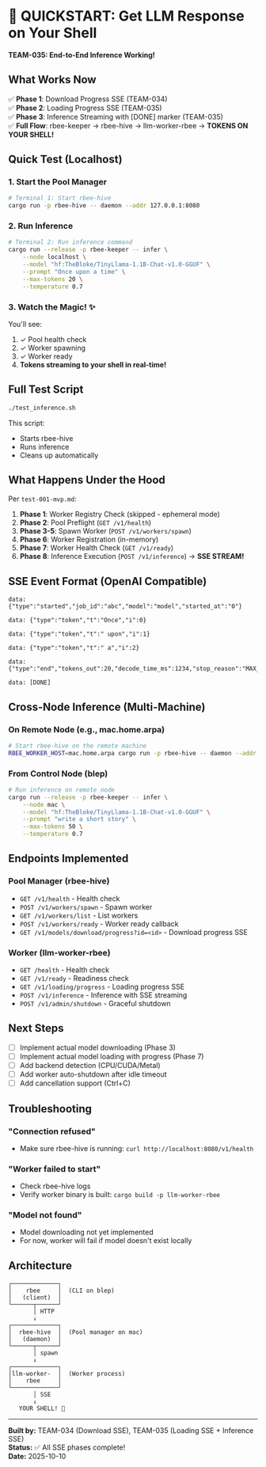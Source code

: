 # 🚀 QUICKSTART: Get LLM Response on Your Shell

**TEAM-035: End-to-End Inference Working!**

## What Works Now

✅ **Phase 1**: Download Progress SSE (TEAM-034)  
✅ **Phase 2**: Loading Progress SSE (TEAM-035)  
✅ **Phase 3**: Inference Streaming with [DONE] marker (TEAM-035)  
✅ **Full Flow**: rbee-keeper → rbee-hive → llm-worker-rbee → **TOKENS ON YOUR SHELL!**

## Quick Test (Localhost)

### 1. Start the Pool Manager

```bash
# Terminal 1: Start rbee-hive
cargo run -p rbee-hive -- daemon --addr 127.0.0.1:8080
```

### 2. Run Inference

```bash
# Terminal 2: Run inference command
cargo run --release -p rbee-keeper -- infer \
    --node localhost \
    --model "hf:TheBloke/TinyLlama-1.1B-Chat-v1.0-GGUF" \
    --prompt "Once upon a time" \
    --max-tokens 20 \
    --temperature 0.7
```

### 3. Watch the Magic! ✨

You'll see:
1. ✓ Pool health check
2. ✓ Worker spawning
3. ✓ Worker ready
4. **Tokens streaming to your shell in real-time!**

## Full Test Script

```bash
./test_inference.sh
```

This script:
- Starts rbee-hive
- Runs inference
- Cleans up automatically

## What Happens Under the Hood

Per `test-001-mvp.md`:

1. **Phase 1**: Worker Registry Check (skipped - ephemeral mode)
2. **Phase 2**: Pool Preflight (`GET /v1/health`)
3. **Phase 3-5**: Spawn Worker (`POST /v1/workers/spawn`)
4. **Phase 6**: Worker Registration (in-memory)
5. **Phase 7**: Worker Health Check (`GET /v1/ready`)
6. **Phase 8**: Inference Execution (`POST /v1/inference`) → **SSE STREAM!**

## SSE Event Format (OpenAI Compatible)

```
data: {"type":"started","job_id":"abc","model":"model","started_at":"0"}

data: {"type":"token","t":"Once","i":0}

data: {"type":"token","t":" upon","i":1}

data: {"type":"token","t":" a","i":2}

data: {"type":"end","tokens_out":20,"decode_time_ms":1234,"stop_reason":"MAX_TOKENS"}

data: [DONE]
```

## Cross-Node Inference (Multi-Machine)

### On Remote Node (e.g., mac.home.arpa)

```bash
# Start rbee-hive on the remote machine
RBEE_WORKER_HOST=mac.home.arpa cargo run -p rbee-hive -- daemon --addr 0.0.0.0:8080
```

### From Control Node (blep)

```bash
# Run inference on remote node
cargo run --release -p rbee-keeper -- infer \
    --node mac \
    --model "hf:TheBloke/TinyLlama-1.1B-Chat-v1.0-GGUF" \
    --prompt "write a short story" \
    --max-tokens 50 \
    --temperature 0.7
```

## Endpoints Implemented

### Pool Manager (rbee-hive)
- `GET /v1/health` - Health check
- `POST /v1/workers/spawn` - Spawn worker
- `GET /v1/workers/list` - List workers
- `POST /v1/workers/ready` - Worker ready callback
- `GET /v1/models/download/progress?id=<id>` - Download progress SSE

### Worker (llm-worker-rbee)
- `GET /health` - Health check
- `GET /v1/ready` - Readiness check
- `GET /v1/loading/progress` - Loading progress SSE
- `POST /v1/inference` - Inference with SSE streaming
- `POST /v1/admin/shutdown` - Graceful shutdown

## Next Steps

- [ ] Implement actual model downloading (Phase 3)
- [ ] Implement actual model loading with progress (Phase 7)
- [ ] Add backend detection (CPU/CUDA/Metal)
- [ ] Add worker auto-shutdown after idle timeout
- [ ] Add cancellation support (Ctrl+C)

## Troubleshooting

### "Connection refused"
- Make sure rbee-hive is running: `curl http://localhost:8080/v1/health`

### "Worker failed to start"
- Check rbee-hive logs
- Verify worker binary is built: `cargo build -p llm-worker-rbee`

### "Model not found"
- Model downloading not yet implemented
- For now, worker will fail if model doesn't exist locally

## Architecture

```
┌─────────────┐
│    rbee     │  (CLI on blep)
│   (client)  │
└──────┬──────┘
       │ HTTP
       ↓
┌─────────────┐
│  rbee-hive  │  (Pool manager on mac)
│   (daemon)  │
└──────┬──────┘
       │ spawn
       ↓
┌─────────────┐
│llm-worker-  │  (Worker process)
│    rbee     │
└─────────────┘
       │ SSE
       ↓
   YOUR SHELL! 🎉
```

---

**Built by:** TEAM-034 (Download SSE), TEAM-035 (Loading SSE + Inference SSE)  
**Status:** ✅ All SSE phases complete!  
**Date:** 2025-10-10
